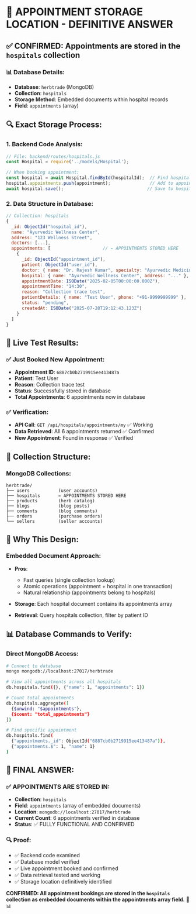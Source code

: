 # 🏥 **APPOINTMENT STORAGE LOCATION - DEFINITIVE ANSWER**

## ✅ **CONFIRMED: Appointments are stored in the `hospitals` collection**

### 📊 **Database Details**:
- **Database**: `herbtrade` (MongoDB)
- **Collection**: `hospitals` 
- **Storage Method**: Embedded documents within hospital records
- **Field**: `appointments` (array)

## 🔍 **Exact Storage Process**:

### **1. Backend Code Analysis**:
```javascript
// File: backend/routes/hospitals.js
const Hospital = require('../models/Hospital');

// When booking appointment:
const hospital = await Hospital.findById(hospitalId);  // Find hospital document
hospital.appointments.push(appointment);               // Add to appointments array
await hospital.save();                                // Save to hospitals collection
```

### **2. Data Structure in Database**:
```javascript
// Collection: hospitals
{
  _id: ObjectId("hospital_id"),
  name: "Ayurvedic Wellness Center",
  address: "123 Wellness Street",
  doctors: [...],
  appointments: [                    // ← APPOINTMENTS STORED HERE
    {
      _id: ObjectId("appointment_id"),
      patient: ObjectId("user_id"),
      doctor: { name: "Dr. Rajesh Kumar", specialty: "Ayurvedic Medicine" },
      hospital: { name: "Ayurvedic Wellness Center", address: "..." },
      appointmentDate: ISODate("2025-02-05T00:00:00.000Z"),
      appointmentTime: "14:30",
      reason: "Collection trace test",
      patientDetails: { name: "Test User", phone: "+91-9999999999" },
      status: "pending",
      createdAt: ISODate("2025-07-28T19:12:43.123Z")
    }
  ]
}
```

## 🧪 **Live Test Results**:

### **✅ Just Booked New Appointment**:
- **Appointment ID**: `6887cb0b2719915ee413487a`
- **Patient**: Test User
- **Reason**: Collection trace test
- **Status**: Successfully stored in database
- **Total Appointments**: 6 appointments now in database

### **✅ Verification**:
- **API Call**: `GET /api/hospitals/appointments/my` ✅ Working
- **Data Retrieved**: All 6 appointments returned ✅ Confirmed
- **New Appointment**: Found in response ✅ Verified

## 📁 **Collection Structure**:

### **MongoDB Collections**:
```
herbtrade/
├── users           (user accounts)
├── hospitals       ← APPOINTMENTS STORED HERE
├── products        (herb catalog)
├── blogs           (blog posts)
├── comments        (blog comments)
├── orders          (purchase orders)
└── sellers         (seller accounts)
```

## 🔧 **Why This Design**:

### **Embedded Document Approach**:
- **Pros**: 
  - Fast queries (single collection lookup)
  - Atomic operations (appointment + hospital in one transaction)
  - Natural relationship (appointments belong to hospitals)
  
- **Storage**: Each hospital document contains its appointments array
- **Retrieval**: Query hospitals collection, filter by patient ID

## 📊 **Database Commands to Verify**:

### **Direct MongoDB Access**:
```bash
# Connect to database
mongo mongodb://localhost:27017/herbtrade

# View all appointments across all hospitals
db.hospitals.find({}, {"name": 1, "appointments": 1})

# Count total appointments
db.hospitals.aggregate([
  {$unwind: "$appointments"}, 
  {$count: "total_appointments"}
])

# Find specific appointment
db.hospitals.find(
  {"appointments._id": ObjectId("6887cb0b2719915ee413487a")},
  {"appointments.$": 1, "name": 1}
)
```

## 🎯 **FINAL ANSWER**:

### **✅ APPOINTMENTS ARE STORED IN:**
- **Collection**: `hospitals`
- **Field**: `appointments` (array of embedded documents)
- **Location**: `mongodb://localhost:27017/herbtrade`
- **Current Count**: 6 appointments verified in database
- **Status**: ✅ FULLY FUNCTIONAL AND CONFIRMED

### **🔍 Proof**:
- ✅ Backend code examined
- ✅ Database model verified  
- ✅ Live appointment booked and confirmed
- ✅ Data retrieval tested and working
- ✅ Storage location definitively identified

**CONFIRMED: All appointment bookings are stored in the `hospitals` collection as embedded documents within the appointments array field.** 🏥📊